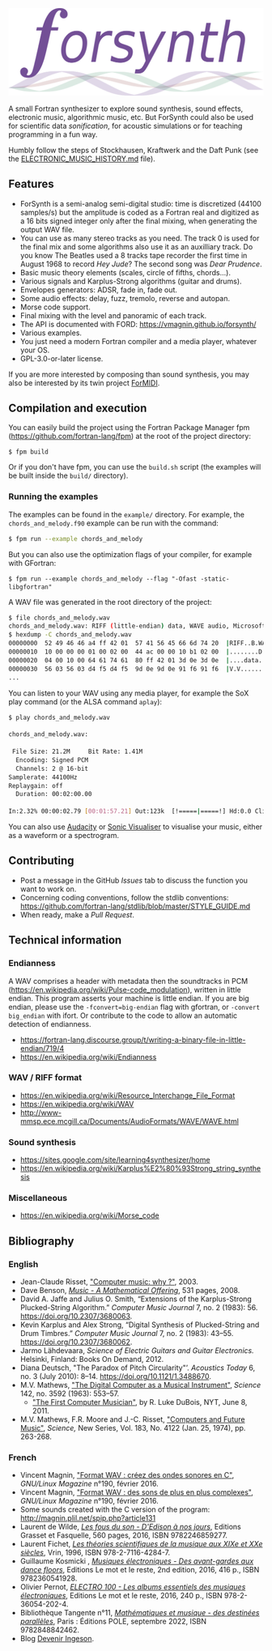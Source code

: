 ![](logo/logo_forsynth.svg)

A small Fortran synthesizer to explore sound synthesis, sound effects, electronic music, algorithmic music, etc. But ForSynth could also be used for scientific data *sonification*, for acoustic simulations or for teaching programming in a fun way.

Humbly follow the steps of Stockhausen, Kraftwerk and the Daft Punk (see the [ELECTRONIC_MUSIC_HISTORY.md](./ELECTRONIC_MUSIC_HISTORY.md) file).

## Features

* ForSynth is a semi-analog semi-digital studio: time is discretized (44100 samples/s) but the amplitude is coded as a Fortran real and digitized as a 16 bits signed integer only after the final mixing, when generating the output WAV file.
* You can use as many stereo tracks as you need. The track 0 is used for the final mix and some algorithms also use it as an auxilliary track. Do you know The Beatles used a 8 tracks tape recorder the first time in August 1968 to record *Hey Jude*? The second song was *Dear Prudence*.
* Basic music theory elements (scales, circle of fifths, chords...).
* Various signals and Karplus-Strong algorithms (guitar and drums).
* Envelopes generators: ADSR, fade in, fade out.
* Some audio effects: delay, fuzz, tremolo, reverse and autopan.
* Morse code support.
* Final mixing with the level and panoramic of each track.
* The API is documented with FORD: https://vmagnin.github.io/forsynth/
* Various examples.
* You just need a modern Fortran compiler and a media player, whatever your OS.
* GPL-3.0-or-later license.

If you are more interested by composing than sound synthesis, you may also be interested by its twin project [ForMIDI](https://github.com/vmagnin/formidi).


## Compilation and execution

You can easily build the project using the Fortran Package Manager fpm (https://github.com/fortran-lang/fpm) at the root of the project directory:
```
$ fpm build
```

Or if you don't have fpm, you can use the `build.sh` script (the examples will be built inside the `build/` directory).

### Running the examples
The examples can be found in the `example/` directory. For example, the `chords_and_melody.f90` example can be run with the command:

```bash
$ fpm run --example chords_and_melody
```

But you can also use the optimization flags of your compiler, for example with GFortran:
```shell
$ fpm run --example chords_and_melody --flag "-Ofast -static-libgfortran"
```

A WAV file was generated in the root directory of the project:

```bash
$ file chords_and_melody.wav
chords_and_melody.wav: RIFF (little-endian) data, WAVE audio, Microsoft PCM, 16 bit, stereo 44100 Hz
$ hexdump -C chords_and_melody.wav
00000000  52 49 46 46 a4 ff 42 01  57 41 56 45 66 6d 74 20  |RIFF..B.WAVEfmt |
00000010  10 00 00 00 01 00 02 00  44 ac 00 00 10 b1 02 00  |........D.......|
00000020  04 00 10 00 64 61 74 61  80 ff 42 01 3d 0e 3d 0e  |....data..B.=.=.|
00000030  56 03 56 03 d4 f5 d4 f5  9d 0e 9d 0e 91 f6 91 f6  |V.V.............|
...
```

You can listen to your WAV using any media player, for example the SoX play command (or the ALSA command `aplay`):

```bash
$ play chords_and_melody.wav

chords_and_melody.wav:

 File Size: 21.2M     Bit Rate: 1.41M
  Encoding: Signed PCM
  Channels: 2 @ 16-bit
Samplerate: 44100Hz
Replaygain: off
  Duration: 00:02:00.00

In:2.32% 00:00:02.79 [00:01:57.21] Out:123k  [!=====|=====!] Hd:0.0 Clip:0
```

You can also use [Audacity](https://www.audacityteam.org/) or [Sonic Visualiser](https://sonicvisualiser.org/) to visualise your music, either as a waveform or a spectrogram.


## Contributing

* Post a message in the GitHub *Issues* tab to discuss the function you want to work on.
* Concerning coding conventions, follow the stdlib conventions:
https://github.com/fortran-lang/stdlib/blob/master/STYLE_GUIDE.md
* When ready, make a *Pull Request*.

## Technical information

### Endianness

A WAV comprises a header with metadata then the soundtracks in PCM (https://en.wikipedia.org/wiki/Pulse-code_modulation), written in little endian. This program asserts your machine is little endian. If you are big endian, please use the `-fconvert=big-endian` flag with gfortran, or `-convert big_endian` with ifort. Or contribute to the code to allow an automatic detection of endianness.

* https://fortran-lang.discourse.group/t/writing-a-binary-file-in-little-endian/719/4
* https://en.wikipedia.org/wiki/Endianness

### WAV / RIFF format

* https://en.wikipedia.org/wiki/Resource_Interchange_File_Format
* https://en.wikipedia.org/wiki/WAV
* http://www-mmsp.ece.mcgill.ca/Documents/AudioFormats/WAVE/WAVE.html

### Sound synthesis

* https://sites.google.com/site/learning4synthesizer/home
* https://en.wikipedia.org/wiki/Karplus%E2%80%93Strong_string_synthesis

### Miscellaneous

* https://en.wikipedia.org/wiki/Morse_code


## Bibliography
### English

* Jean-Claude Risset, ["Computer music: why ?"](https://www.posgrado.unam.mx/musica/lecturas/tecnologia/optativasRecomendadas/Risset_ComputerMusic%20why.pdf), 2003.
* Dave Benson, *[Music - A Mathematical Offering](https://homepages.abdn.ac.uk/d.j.benson/pages/html/music.pdf)*, 531 pages, 2008.
* David A. Jaffe and Julius O. Smith, “Extensions of the Karplus-Strong Plucked-String Algorithm.” *Computer Music Journal* 7, no. 2 (1983): 56. https://doi.org/10.2307/3680063.
* Kevin Karplus and Alex Strong, “Digital Synthesis of Plucked-String and Drum Timbres.” *Computer Music Journal* 7, no. 2 (1983): 43–55. https://doi.org/10.2307/3680062.
* Jarmo Lähdevaara, *Science of Electric Guitars and Guitar Electronics.* Helsinki, Finland: Books On Demand, 2012.
* Diana Deutsch, "The Paradox of Pitch Circularity"’. *Acoustics Today* 6, no. 3 (July 2010): 8–14. https://doi.org/10.1121/1.3488670.
* M.V. Mathews, ["The Digital Computer as a Musical Instrument"](http://www.jstor.org/stable/1712380), *Science* 142, no. 3592 (1963): 553–57.
    * ["The First Computer Musician"](https://archive.nytimes.com/opinionator.blogs.nytimes.com/2011/06/08/the-first-computer-musician/), by R. Luke DuBois, NYT, June 8, 2011.
* M.V. Mathews, F.R. Moore and J.-C. Risset, ["Computers and Future Music"](https://www.jstor.org/stable/1737597), *Science,* New Series, Vol. 183, No. 4122 (Jan. 25, 1974), pp. 263-268.  

### French
* Vincent Magnin, ["Format WAV : créez des ondes sonores en C"](https://connect.ed-diamond.com/GNU-Linux-Magazine/GLMF-190/Format-WAV-creez-des-ondes-sonores-en-C), *GNU/Linux Magazine* n°190, février 2016.
* Vincent Magnin, ["Format WAV : des sons de plus en plus complexes"](https://connect.ed-diamond.com/GNU-Linux-Magazine/GLMF-190/Format-WAV-des-sons-de-plus-en-plus-complexes), *GNU/Linux Magazine* n°190, février 2016.
* Some sounds created with the C version of the program: http://magnin.plil.net/spip.php?article131
* Laurent de Wilde, [*Les fous du son - D'Edison à nos jours*](https://www.grasset.fr/livres/les-fous-du-son-9782246859277), Editions Grasset et Fasquelle, 560 pages, 2016, ISBN 9782246859277.
* Laurent Fichet, [*Les théories scientifiques de la musique aux XIXe et XXe siècles*](https://www.vrin.fr/livre/9782711642847/les-theories-scientifiques-de-la-musique), Vrin, 1996, ISBN 978-2-7116-4284-7.
* Guillaume Kosmicki , [*Musiques électroniques - Des avant-gardes aux dance floors*](https://lemotetlereste.com/musiques/musiqueselectroniquesnouvelleedition/), Editions Le mot et le reste, 2nd edition, 2016, 416 p., ISBN 9782360541928.
* Olivier Pernot, [*ELECTRO 100 - Les albums essentiels des musiques électroniques*](https://lemotetlereste.com/musiques/electro100nouvelleedition/), Editions Le mot et le reste, 2016, 240 p., ISBN 978-2-36054-202-4.
* Bibliothèque Tangente n°11, [*Mathématiques et musique - des destinées parallèles*](https://www.lalibrairie.com/livres/mathematiques-et-musique--des-destinees-paralleles--2022_0-9115242_9782848842462.html), Paris : Éditions POLE, septembre 2022, ISBN 9782848842462.
* Blog [Devenir Ingeson](https://deveniringeson.com/public/).

